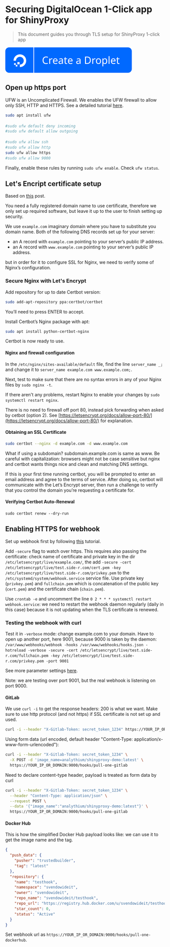 # Securing DigitalOcean 1-Click app for ShinyProxy

> This document guides you through TLS setup for ShinyProxy 1-click app

[![DO button](https://raw.githubusercontent.com/analythium/shinyproxy-1-click/master/digitalocean/images/do-btn-blue.svg)](https://marketplace.digitalocean.com/apps/shinyproxy)

## Open up https port

UFW is an Uncomplicated Firewall.
We enables the UFW firewall to allow only SSH, HTTP and HTTPS.
See a detailed tutorial [here](https://www.digitalocean.com/community/tutorials/how-to-set-up-a-firewall-with-ufw-on-ubuntu-20-04).

```bash
sudo apt install ufw

#sudo ufw default deny incoming
#sudo ufw default allow outgoing

#sudo ufw allow ssh
#sudo ufw allow http
sudo ufw allow https
#sudo ufw allow 9000
```

Finally, enable these rules by running `sudo ufw enable`.
Check `ufw status`.

## Let's Encript certificate setup

Based on [this](https://www.digitalocean.com/community/tutorials/how-to-secure-nginx-with-let-s-encrypt-on-ubuntu-18-04)
post.

You need a fully registered domain name to use certificate, therefore
we only set up required software, but leave it up to the user to finish
setting up security.

We use `example.com` imaginary domain where you have to substitute you domain name.
Both of the following DNS records set up for your server:

- an A record with `example.com` pointing to your server’s public IP address.
- an A record with `www.example.com` pointing to your server’s public IP address.

but in order for it to configure SSL for Nginx, we need to verify some of Nginx’s configuration.

### Secure Nginx with Let's Encrypt

Add repository for up to date Certbot version:

```bash
sudo add-apt-repository ppa:certbot/certbot
```

You’ll need to press ENTER to accept.

Install Certbot’s Nginx package with apt:

```bash
sudo apt install python-certbot-nginx
```

Certbot is now ready to use.

#### Nginx and firewall configuration

In the `/etc/nginx/sites-available/default` file,
find the line `server_name _;` and change it to
`server_name example.com www.example.com;`.

Next, test to make sure that there are no syntax errors in any of your Nginx files by
`sudo nginx -t`.

If there aren't any problems, restart Nginx to enable your changes by
`sudo systemctl restart nginx`.

There is no need to firewall off port 80, instead pick forwarding when asked by cetbot (option 2).
See [https://letsencrypt.org/docs/allow-port-80/](https://letsencrypt.org/docs/allow-port-80/) for explanation.

#### Obtaining an SSL Certificate

```bash
sudo certbot --nginx -d example.com -d www.example.com
```

What if using a subdomain? subdomain.example.com is same as www.
Be careful with capitalization: browsers might not be case sensitive but
nginx and certbot wants things nice and clean and matching DNS settings.

If this is your first time running certbot, you will be prompted to enter an
email address and agree to the terms of service. After doing so, certbot will
communicate with the Let’s Encrypt server, then run a challenge to verify that
you control the domain you’re requesting a certificate for.

#### Verifying Certbot Auto-Renewal

`sudo certbot renew --dry-run`

## Enabling HTTPS for webhook

Set up webhook first by following [this](webhook.md) tutorial.

Add `-secure` flag to watch over https. This requires also passing the certificate:
check name of certificate and private key in the dir `/etc/letsencrypt/live/example.com/`,
the add `-secure -cert /etc/letsencrypt/live/test.side-r.com/cert.pem -key /etc/letsencrypt/live/test.side-r.com/privkey.pem` to the `/etc/systemd/system/webhook.service` service file.
Use private key (`privkey.pem`) and `fullchain.pem` which is concatenation of the public key
(`cert.pem`) and the certificate chain (`chain.pem`).

Use `crontab -e` and uncomment the line `0 2 * * * systemctl restart webhook.service`:
we need to restart the webhook daemon regularly (daily in this case)
because it is not updating when the TLS certificate is renewed.

### Testing the webhook with curl

Test it in `-verbose` mode: change example.com to your domain.
Have to open up another port, here 9001, because 9000 is taken by the daemon:
`/var/www/webhooks/webhook -hooks /var/www/webhooks/hooks.json -hotreload -verbose -secure -cert /etc/letsencrypt/live/test.side-r.com/fullchain.pem -key /etc/letsencrypt/live/test.side-r.com/privkey.pem -port 9001`

See more parameter settings [here](https://github.com/adnanh/webhook/blob/master/docs/Webhook-Parameters.md).

Note: we are testing over port 9001, but the real webhook is listening on port 9000.

#### GitLab

We use `curl -i` to get the response headers: 200 is what we want. Make sure to use http
protocol (and not https) if SSL certificate is not set up and used.

```bash
curl -i --header "X-Gitlab-Token: secret_token_1234" https://YOUR_IP_OR_DOMAIN:9000/hooks/pull-all-gitlab
```

Using form data (url encoded, default header "Content-Type: application/x-www-form-urlencoded"):

```bash
curl -i --header "X-Gitlab-Token: secret_token_1234" \
  -X POST -d 'image_name=analythium/shinyproxy-demo:latest' \
  https://YOUR_IP_OR_DOMAIN:9000/hooks/pull-one-gitlab
```

Need to declare content-type header, payload is treated as form data by curl

```bash
curl -i --header "X-Gitlab-Token: secret_token_1234" \
  --header "Content-Type: application/json" \
  --request POST \
  --data '{"image_name":"analythium/shinyproxy-demo:latest"}' \
  https://YOUR_IP_OR_DOMAIN:9000/hooks/pull-one-gitlab
```

#### Docker Hub

This is how the simplified Docker Hub payload looks like: we can use it to get the
image name and the tag.

```json
{
  "push_data": {
    "pusher": "trustedbuilder",
    "tag": "latest"
  },
  "repository": {
    "name": "testhook",
    "namespace": "svendowideit",
    "owner": "svendowideit",
    "repo_name": "svendowideit/testhook",
    "repo_url": "https://registry.hub.docker.com/u/svendowideit/testhook/",
    "star_count": 0,
    "status": "Active"
  }
}
```

Set webhook url as `https://YOUR_IP_OR_DOMAIN:9000/hooks/pull-one-dockerhub`.
